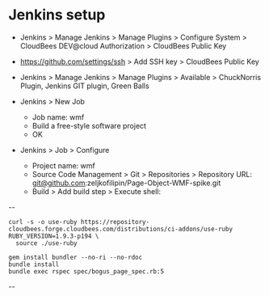 # Jenkins setup

- Jenkins > Manage Jenkins > Manage Plugins > Configure System > CloudBees DEV@cloud Authorization > CloudBees Public Key
- https://github.com/settings/ssh > Add SSH key > CloudBees Public Key

- Jenkins > Manage Jenkins > Manage Plugins > Available > ChuckNorris Plugin, Jenkins GIT plugin, Green Balls
- Jenkins > New Job
  - Job name: wmf
  - Build a free-style software project
  - OK
- Jenkins > Job > Configure
  - Project name: wmf
  - Source Code Management > Git > Repositories > Repository URL: git@github.com:zeljkofilipin/Page-Object-WMF-spike.git
  - Build > Add build step > Execute shell:

--

    curl -s -o use-ruby https://repository-cloudbees.forge.cloudbees.com/distributions/ci-addons/use-ruby
    RUBY_VERSION=1.9.3-p194 \
      source ./use-ruby

    gem install bundler --no-ri --no-rdoc
    bundle install
    bundle exec rspec spec/bogus_page_spec.rb:5
--


